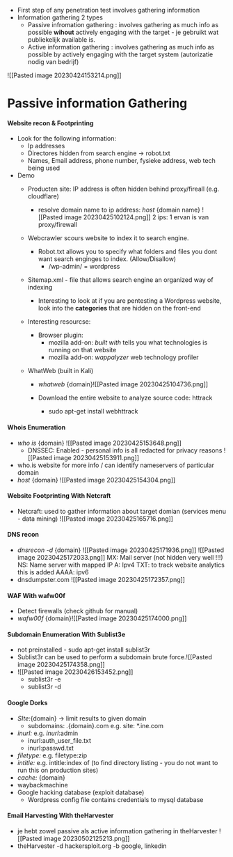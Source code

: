 -  First step of any penetration test  involves gathering information
-  Information gathering 2 types 
	- Passive infromation gathering : involves gathering as much info as possible **wihout** actively engaging with the target - je gebruikt wat publiekelijk available is. 
	- Active information gathering : involves gathering as much info as possible by actively engaging with the target system (autorizatie nodig van bedrijf)

![[Pasted image 20230424153214.png]]

# Passive information Gathering 


#### Website recon & Footprinting 

-  Look for the following information: 
	-  Ip addresses 
	- Directores hidden from search engine -> robot.txt 
	- Names, Email address, phone number, fysieke address, web tech being used 
- Demo 
	- Producten site: IP address is often hidden behind proxy/fireall (e.g. cloudflare)
		-  resolve domain name to ip address:  *host* {domain name}
		 ![[Pasted image 20230425102124.png]]
			 2 ips: 1 ervan is van proxy/firewall 
	
	-  Webcrawler scours website to index it to search engine. 
		- Robot.txt allows you to specify what folders and files you  dont want search enginges to index. (Allow/Disallow)
			- /wp-admin/ = wordpress 
		
	- Sitemap.xml - file that allows search engine an organized way of indexing 
		- Interesting to look at if you are pentesting a Wordpress website, look into the **categories** that are hidden on the front-end
		   
	- Interesting resourcse: 
		- Browser plugin: 
			- mozilla add-on: *built with* tells you what technologies is running on that website
			- mozilla add-on: *wappalyzer*  web technology profiler 
			
	- WhatWeb (built in Kali)
		-  *whatweb* {domain}![[Pasted image 20230425104736.png]]
		
		- Download the entire website to analyze source code: httrack 
			- sudo apt-get install webhttrack 

#### Whois Enumeration 

-  *who is* {domain}  ![[Pasted image 20230425153648.png]]
	- DNSSEC: Enabled - personal info is all redacted for privacy reasons  ![[Pasted image 20230425153911.png]]
- who.is website for more info / can identify nameservers of particular domain 
- *host* {domain}
   ![[Pasted image 20230425154304.png]]

#### Website Footprinting With Netcraft 
- Netcraft:  used to gather information about target domian (services menu - data mining) ![[Pasted image 20230425165716.png]]

####  DNS recon 
-  *dnsrecon -d* {domain} ![[Pasted image 20230425171936.png]]  ![[Pasted image 20230425172033.png]]
				MX: Mail server (not hidden very well !!!)
				NS: Name server with mapped IP 
				A: Ipv4 
				TXT: to  track website analytics this is added
				AAAA: ipv6 
- dnsdumpster.com ![[Pasted image 20230425172357.png]]

#### WAF With wafw00f 

- Detect firewalls  (check github for manual)
- *wafw00f* {domain}![[Pasted image 20230425174000.png]]

#### Subdomain Enumeration With Sublist3e 

- not preinstalled - sudo apt-get install sublist3r  
- Sublist3r can be used to perform a subdomain brute force.![[Pasted image 20230425174358.png]]
- ![[Pasted image 20230426153452.png]]
	-  sublist3r -e 
	- sublist3r -d 

#### Google Dorks 

-  *SIte*:{domain}  -> limit results to given domain 
	- subdomains:   *.*{domain}.com   e.g.  site: *.ine.com 
- *inurl:* e.g. *inurl*:admin  
	- inurl:auth_user_file.txt 
	- inurl:passwd.txt 
- *filetype:*   e.g. filetype:zip 
- *intitle:* e.g. intitle:index of   (to find directory listing - you do not want to run this on production sites)
- *cache:* {domain}   
- waybackmachine 
- Google hacking database (exploit database) 
	- Wordpress config file contains credentials to mysql database 

#### Email Harvesting With theHarvester 

- je hebt zowel passive als active information gathering in theHarvester ![[Pasted image 20230502125213.png]]
- theHarvester -d hackersploit.org -b google, linkedin 

